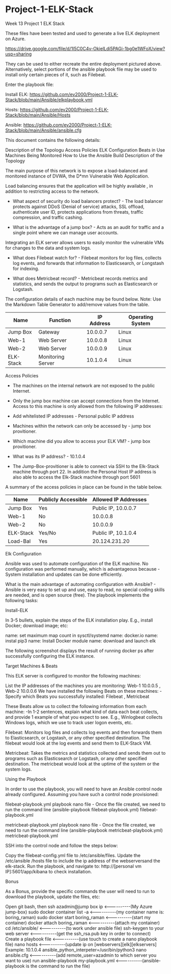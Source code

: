 # Project-1-ELK-Stack
Week 13 Project 1 ELK Stack

These files have been tested and used to generate a live ELK deployment on Azure.

https://drive.google.com/file/d/1l5C0C4v-OkielLdi5PAGi-1bg0e1WFoX/view?usp=sharing

They can be used to either recreate the entire deployment pictured above. Alternatively, select portions of the ansible playbook file may be used to install only certain pieces of it, such as Filebeat.

Enter the playbook file:

Install ELK:
https://github.com/ev2000/Project-1-ELK-Stack/blob/main/Ansible/elkplaybook.yml

Hosts: https://github.com/ev2000/Project-1-ELK-Stack/blob/main/Ansible/Hosts

Ansible:
https://github.com/ev2000/Project-1-ELK-Stack/blob/main/Ansible/ansible.cfg

This document contains the following details:

Description of the Topologu
Access Policies
ELK Configuration
Beats in Use
Machines Being Monitored
How to Use the Ansible Build
Description of the Topology

The main purpose of this network is to expose a load-balanced and monitored instance of DVWA, the D*mn Vulnerable Web Application.

Load balancing ensures that the application will be highly available , in addition to restricting access to the network.

 - What aspect of security do load balancers protect? - The load balancer protects against DDoS (Denial of service) attacks, SSL offload, authenticate user ID, protects applications from threats, traffic compression, and traffic cashing.

 - What is the advantage of a jump box? - Acts as an audit for traffic and a single point where we can manage user accounts.

Integrating an ELK server allows users to easily monitor the vulnerable VMs for changes to the data and system logs.

 - What does Filebeat watch for? - Filebeat monitors for log files, collects log events, and forwards that information to Elasticsearch, or Longstash for indexing.

 - What does Metricbeat record? - Metricbeat records metrics and statistics, and sends the output to programs such as Elasticsearch or Logstash.

The configuration details of each machine may be found below. Note: Use the Markdown Table Generator to add/remove values from the table.

| Name      | Function          | IP Address | Operating System |
|-----------|-------------------|------------|------------------|
| Jump Box  | Gateway           | 10.0.0.7   | Linux            |
| Web-1     | Web Server        | 10.0.0.8   | Linux            |
| Web-2     | Web Server        | 10.0.0.9   | Linux            |
| ELK-Stack | Monitoring Server | 10.1.0.4   | Linux            |

Access Policies

 - The machines on the internal network are not exposed to the public Internet.

 - Only the jump box machine can accept connections from the Internet. Access to this machine is only allowed from the following IP addresses:

 - Add whitelisted IP addresses - Personal public IP address

 - Machines within the network can only be accessed by - jump box provitioner.

 - Which machine did you allow to access your ELK VM? - jump box provitioner.

 - What was its IP address? - 10.1.0.4

 - The Jump-Box-provitioner is able to connect via SSH to the Elk-Stack machine through port 22. In addition the Personal Host IP address is also able to access the Elk-Stack machine through port 5601

A summary of the access policies in place can be found in the table below.

| Name      | Publicly Accessible | Allowed IP Addresses |
|-----------|---------------------|----------------------|
| Jump Box  | Yes                 | Public IP, 10.0.0.7  |
| Web-1     | No                  | 10.0.0.8             |
| Web-2     | No                  | 10.0.0.9             |
| ELK-Stack | Yes/No              | Public IP, 10.1.0.4  |
| Load-Bal  | Yes                 | 20.124.231.20        |

Elk Configuration

Ansible was used to automate configuration of the ELK machine. No configuration was performed manually, which is advantageous because - System installation and updates can be done efficiently.

What is the main advantage of automating configuration with Ansible? - Ansible is very easy to set up and use, easy to read, no special coding skills are needed, and is open source (free).
The playbook implements the following tasks:

Install-ELK

In 3-5 bullets, explain the steps of the ELK installation play. E.g., install Docker; download image; etc:

name: set maximum map count in sysctl/systemd
name: docker.io
name: instal pip3
name: Install Docker module
name: download and launch elk

The following screenshot displays the result of running docker ps after successfully configuring the ELK instance.



Target Machines & Beats

This ELK server is configured to monitor the following machines:

List the IP addresses of the machines you are monitoring: Web-1 10.0.0.5 , Web-2 10.0.0.6
We have installed the following Beats on these machines: -Specify which Beats you successfully installed: Filebeat , Metricbeat

These Beats allow us to collect the following information from each machine: -In 1-2 sentences, explain what kind of data each beat collects, and provide 1 example of what you expect to see. E.g., Winlogbeat collects Windows logs, which we use to track user logon events, etc.

Filebeat: Monitors log files and collects log events and then forwards them to Elasticsearch, or Logstash, or any other specified destination. The filebeat would look at the log events and send them to ELK-Stack VM.

Metricbeat: Takes the metrics and statistics collected and sends them out to programs such as Elasticsearch or Logstash, or any other specified destination. The metricbeat would look at the uptime of the system or the system logs.

Using the Playbook

In order to use the playbook, you will need to have an Ansible control node already configured. Assuming you have such a control node provisioned:

filebeat-playbook.yml playbook nano file - Once the file created, we need to run the command line (ansible-playbook filebeat-playbook.yml)
filebeat-playbook.yml

metricbeat-playbook.yml playbook nano file - Once the file created, we need to run the command line (ansible-playbook metricbeat-playbook.yml)
metricbeat-playbook.yml

SSH into the control node and follow the steps below:

Copy the filebeat-config.yml file to /etc/ansible/files.
Update the /etc/ansible /hosts file to include the ip address of the webserversand the elk-stack.
Run the playbook, and navigate to: http://[personal vm IP]:5601/app/kibana to check installation.

Bonus

As a Bonus, provide the specific commands the user will need to run to download the playbook, update the files, etc:

Open git bash, then ssh azadmin@jump box ip <----------(My Azure jump-box)
sudo docker container list -a <----------(my container name is: boring_raman)
sudo docker start boring_raman <----------(start my container)
docker attach boring_raman <----------(attach my container)
cd /etc/ansible/ <----------(to work under ansible file)
ssh-keygen to your web server <----------(get the ssh_rsa.pub key in order to connect)
Create a playbook file <----------(use touch to create a nano playbook file)
nano hosts <----------(update ip on [webservers][elk][elkservers] Example: 10.1.0.4 ansible_python_interpeter=/usr/bin/python3
nano ansible.cfg <----------(add remote_user=azadmin to which server you want to use)
run ansible-playbook my-playbook.yml <----------(ansible-playbook is the command to run the file)
